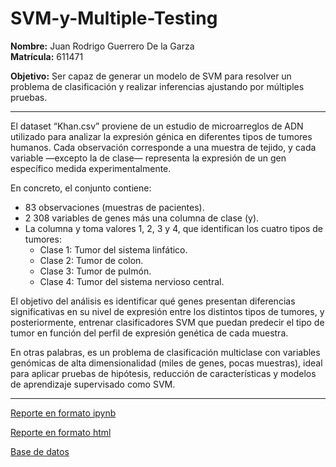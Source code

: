 # SVM-y-Multiple-Testing


**Nombre:** Juan Rodrigo Guerrero De la Garza  
**Matrícula:** 611471  

**Objetivo:** Ser capaz de generar un modelo de SVM para resolver un problema de clasificación y realizar inferencias ajustando por múltiples pruebas.


---
El dataset “Khan.csv” proviene de un estudio de microarreglos de ADN utilizado para analizar la expresión génica en diferentes tipos de tumores humanos.
Cada observación corresponde a una muestra de tejido, y cada variable —excepto la de clase— representa la expresión de un gen específico medida experimentalmente.

En concreto, el conjunto contiene:
- 83 observaciones (muestras de pacientes).
- 2 308 variables de genes más una columna de clase (y).
- La columna y toma valores 1, 2, 3 y 4, que identifican los cuatro tipos de tumores:
  - Clase 1: Tumor del sistema linfático.
  - Clase 2: Tumor de colon.
  - Clase 3: Tumor de pulmón.
  - Clase 4: Tumor del sistema nervioso central.

El objetivo del análisis es identificar qué genes presentan diferencias significativas en su nivel de expresión entre los distintos tipos de tumores, y posteriormente, entrenar clasificadores SVM que puedan predecir el tipo de tumor en función del perfil de expresión genética de cada muestra.

En otras palabras, es un problema de clasificación multiclase con variables genómicas de alta dimensionalidad (miles de genes, pocas muestras), ideal para aplicar pruebas de hipótesis, reducción de características y modelos de aprendizaje supervisado como SVM.

---

<a href="././A3.1%20611471.ipynb" download>Reporte en formato ipynb</a>  

[Reporte en formato html](./A3.1%20611471.html) 

<a href="A3.1%20khan.csv" download>Base de datos</a>  
